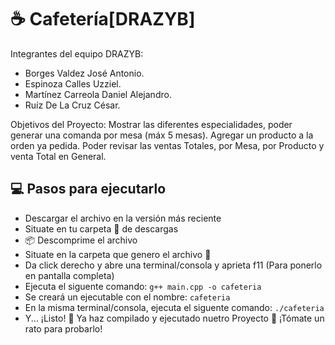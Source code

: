 # ☕ Cafetería[DRAZYB]
Integrantes del equipo DRAZYB:
* Borges Valdez José Antonio.
* Espinoza Calles Uzziel.
* Martínez Carreola Daniel Alejandro.
* Ruíz De La Cruz César.
  
Objetivos del Proyecto: 
Mostrar las diferentes especialidades, poder generar una comanda por mesa (máx 5 mesas). Agregar un producto a la orden ya pedida.
Poder revisar las ventas Totales, por Mesa, por Producto y venta Total en General.

## 💻 Pasos para ejecutarlo
* Descargar el archivo en la versión más reciente
* Situate en tu carpeta 📁 de descargas
* 📦 Descomprime el archivo
* Situate en la carpeta que genero el archivo 📂
* Da click derecho y abre una terminal/consola y aprieta f11 (Para ponerlo en pantalla completa)
* Ejecuta el siguente comando: `g++ main.cpp -o cafeteria`
* Se creará un ejecutable con el nombre: `cafeteria`
* En la misma terminal/consola, ejecuta el siguente comando: `./cafeteria`
* Y... ¡Listo! 🎉 Ya haz compilado y ejecutado nuetro Proyecto 🚀 ¡Tómate un rato para probarlo!
